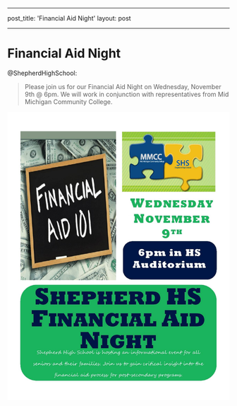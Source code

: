 ---
post_title: 'Financial Aid Night'
layout: post
- - -
# Financial Aid Night

@ShepherdHighSchool:

>Please join us for our Financial Aid Night on Wednesday, November 9th @ 6pm. We will work in conjunction with representatives from Mid Michigan Community College.

![](14715643_531714683690288_6257167913183148774_o.jpg)